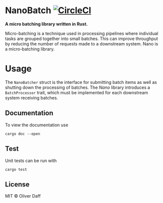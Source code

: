 # NanoBatch [![CircleCI](https://circleci.com/gh/oliverdaff/NanoBatch.svg?style=shield)](https://circleci.com/gh/oliverdaff/NanoBatch)
__A micro batching library written in Rust.__

Micro-batching is a technique used in processing pipelines where individual tasks are grouped together into small batches. This can improve throughput by reducing the number of requests made to a downstream system. Nano is a micro-batching library.

# Usage
The `NanoBatcher` struct is the interface for submitting batch items as well as shutting down the processing of batches.
The _Nano_ library introduces a `BatchProcessor` trait, which must be implemented for each downstream system receiving batches.

## Documentation
To view the documentation use

```
cargo doc --open
```

## Test
Unit tests can be run with 
```
cargo test
```

## License
MIT © Oliver Daff 